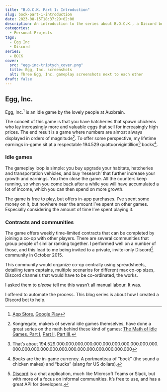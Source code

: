 ```yaml
---
title: "B.O.C.K. Part 1: Introduction"
slug: bock-part-1-introduction
date: 2023-08-15T18:37:29+02:00
description: An introduction to the series about B.O.C.K., a Discord bot I created to help organize co-op teams in Egg, Inc.
categories:
  - Personal Projects
tags:
  - Egg Inc
  - Discord
series:
  - BOCK
cover:
  src: "egg-inc-triptych_cover.png"
  title: Egg, Inc. screenshots
  alt: Three Egg, Inc. gameplay screenshots next to each other
draft: false
---
```


## Egg, Inc.

Egg, Inc.[^1] is an idle game by the lovely people at [Auxbrain](https://auxbrain.com/).

The conceit of this game is that you have hatcheries that spawn chickens who lay increasingly more and valuable eggs
that sell for increasingly high prices. The end result is a game where numbers are almost always displayed in orders of
magnitude[^2]. To offer some perspective, my lifetime earnings in-game sit at a respectable 194.529
quattuorvigintillion[^3] bocks[^4].

### Idle games

The gameplay loop is simple: you buy upgrade your habitats, hatcheries and transportation vehicles, and buy ‘research’
that further increase your growth and earnings. You then close the game. All the counters keep running, so when you come
back after a while you will have accumulated a lot of income, which you can then spend on more growth.

The game is free to play, but offers in-app purchases. I’ve spent some money on it, but nowhere near the amount I’ve
spent on other games. Especially considering the amount of time I’ve spent playing it.

### Contracts and communities

The game offers weekly time-limited contracts that can be completed by joining a co-op with other players. There are
several communities that group people of similar ranking together. I performed well on a number of those, and this lead
to me being invited to a private, invite-only Discord[^5] community in October 2015.

This community would organize co-op centrally using spreadsheets, detailing team captains, multiple scenarios for
different max co-op sizes, Discord channels that would have to be co-ordinated, the works.

I asked them to _please_ tell me this wasn’t all manual labour. It was.

I offered to automate the process. This blog series is about how I created a Discord bot to help.

[^1]: [App Store](https://apps.apple.com/us/app/egg-inc/id993492744),
[Google Play](https://play.google.com/store/apps/details?id=com.auxbrain.egginc)
[^2]: Kongregate, makers of several idle games themselves, have done a great series on the math behind these kind of
games: [The Math of Idle Games, Part I](https://blog.kongregate.com/the-math-of-idle-games-part-i/),
[Part II](https://blog.kongregate.com/the-math-of-idle-games-part-ii/),
[Part III](https://blog.kongregate.com/the-math-of-idle-games-part-iii/),
[^3]: That’s about
194.​529.​000.​000.​000.​000.​000.​000.​000.​000.​000.​000.​000.​000.​000.
​000.​000.​000.​000.​000.​000.​000.​000.​000.​000.​000
[^4]: _Bocks_ are the in-game currency. A portmanteau of “bock” (the sound a chicken makes) and “bucks” (slang for
US dollars).
[^5]: [Discord](https://discord.com) is a chat application, much like Microsoft Teams or Slack, but with more of a focus
on informal communities. It’s free to use, and has a great API for developers.
